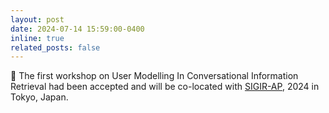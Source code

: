 ```yaml
---
layout: post
date: 2024-07-14 15:59:00-0400
inline: true
related_posts: false
---
```


:tada: The first workshop on User Modelling In Conversational Information Retrieval had been accepted and will be co-located with [SIGIR-AP](https://www.sigir-ap.org/sigir-ap-2024/), 2024 in Tokyo, Japan.
